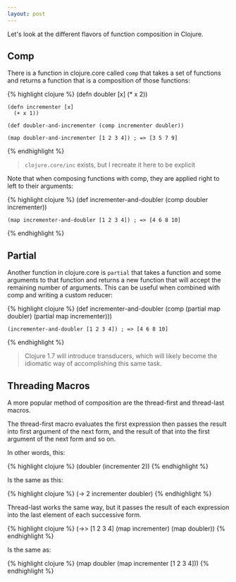 ```yaml
---
layout: post
---
```


Let\'s look at the different flavors of function composition
in Clojure.

## Comp
There is a function in clojure.core called `comp` that takes a set of
functions and returns a function that is a composition of those functions:

{% highlight clojure %}
    (defn doubler [x]
      (* x 2))

    (defn incrementer [x]
      (+ x 1))

    (def doubler-and-incrementer (comp incrementer doubler))

    (map doubler-and-incrementer [1 2 3 4]) ; => [3 5 7 9]
{% endhighlight %}

> `clojure.core/inc` exists, but I recreate it here to be explicit

Note that when composing functions with comp, they are applied right to left to
their arguments:

{% highlight clojure %}
    (def incrementer-and-doubler (comp doubler incrementer))

    (map incrementer-and-doubler [1 2 3 4]) ; => [4 6 8 10]
{% endhighlight %}


## Partial

Another function in clojure.core is `partial` that takes a function and some
arguments to that function and returns a new function that will accept the
remaining number of arguments. This can be useful when combined with comp and
writing a custom reducer:

{% highlight clojure %}
    (def incrementer-and-doubler (comp (partial map doubler)
                                       (partial map incrementer)))

    (incrementer-and-doubler [1 2 3 4]) ; => [4 6 8 10]
{% endhighlight %}

> Clojure 1.7 will introduce transducers, which will likely become the idiomatic
> way of accomplishing this same task.

## Threading Macros

A more popular method of composition are the thread-first and
thread-last macros.

The thread-first macro evaluates the first expression then passes the result
into first argument of the next form, and the result of that into the first
argument of the next form and so on.

In other words, this:

{% highlight clojure %}
    (doubler (incrementer 2))
{% endhighlight %}

Is the same as this:

{% highlight clojure %}
    (-> 2 incrementer doubler)
{% endhighlight %}

Thread-last works the same way, but it passes the result of each expression into
the last element of each successive form.

{% highlight clojure %}
    (->> [1 2 3 4]
         (map incrementer)
              (map doubler))
{% endhighlight %}

Is the same as:

{% highlight clojure %}
    (map doubler (map incrementer [1 2 3 4]))
{% endhighlight %}
